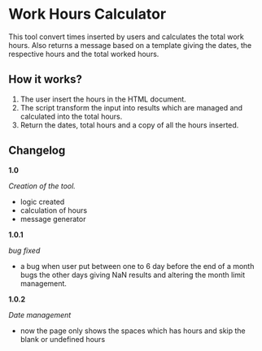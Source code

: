 # Work Hours Calculator

This tool convert times inserted by users and calculates the total work hours. Also returns a message based on a template giving the dates, the respective hours and the total worked hours.

## How it works?

1. The user insert the hours in the HTML document.
2. The script transform the input into results which are managed and calculated into the total hours.
3. Return the dates, total hours and a copy of all the hours inserted.

## Changelog

**1.0**

*Creation of the tool.*
- logic created
- calculation of hours
- message generator

**1.0.1**

*bug fixed*
+ a bug when user put between one to 6 day before the end of a month bugs the other days giving NaN results 
and altering the month limit management.

**1.0.2**

*Date management*
+ now the page only shows the spaces which has hours and skip the blank or undefined hours